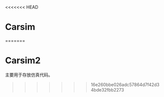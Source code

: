 <<<<<<< HEAD
# Carsim
=======
# Carsim2
主要用于存放仿真代码。
>>>>>>> 16e260bbe026adc57864d7f42d34bde32fbb2273
